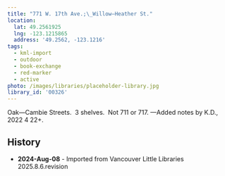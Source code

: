 ```yaml
---
title: "771 W. 17th Ave.;\_Willow—Heather St."
location:
  lat: 49.2561925
  lng: -123.1215865
  address: '49.2562, -123.1216'
tags:
  - kml-import
  - outdoor
  - book-exchange
  - red-marker
  - active
photo: /images/libraries/placeholder-library.jpg
library_id: '00326'
---
```

Oak—Cambie Streets.  3 shelves.  
Not 711 or 717. 
—Added notes by K.D., 2022 4 22+.

## History
- **2024-Aug-08** - Imported from Vancouver Little Libraries 2025.8.6.revision

